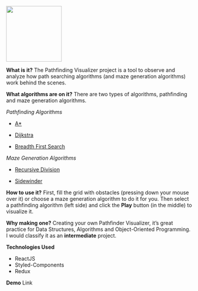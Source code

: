 <img src='https://firebasestorage.googleapis.com/v0/b/avgguido.appspot.com/o/como_hice_un_visualizador_de_algoritmos_con_javascript%2Fpath_logo.png?alt=media&token=3a823ffe-acfc-4fee-bbef-6a6c0d8019fb'
width="150px" text-align="left" />

**What is it?**
The Pathfinding Visualizer project is a tool to observe and analyze how path searching algorithms (and maze generation algorithms) work behind the scenes.

**What algorithms are on it?**
There are two types of algorithms, pathfinding and maze generation algorithms.

_Pathfinding Algorithms_

- [A\*](https://en.wikipedia.org/wiki/A*_search_algorithm)

- [Dijkstra](https://es.wikipedia.org/wiki/Algoritmo_de_Dijkstra)

- [Breadth First Search](https://en.wikipedia.org/wiki/Breadth-first_search)

_Maze Generation Algorithms_

- [Recursive Division](http://weblog.jamisbuck.org/2011/1/12/maze-generation-recursive-division-algorithm)

- [Sidewinder](https://weblog.jamisbuck.org/2011/2/3/maze-generation-sidewinder-algorithm)

**How to use it?**
First, fill the grid with obstacles (pressing down your mouse over it) or choose a maze generation algorithm to do it for you. Then select a pathfinding algorithm (left side) and click the **Play** button (in the middle) to visualize it.

**Why making one?**
Creating your own Pathfinder Visualizer, it’s great practice for Data Structures, Algorithms and Object-Oriented Programming. I would classify it as an **intermediate** project.

**Technologies Used**

- ReactJS
- Styled-Components
- Redux

**Demo**
Link
